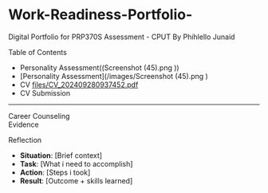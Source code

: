 # Work-Readiness-Portfolio-
Digital Portfolio for PRP370S Assessment - CPUT 
 By   Phihlello Junaid

Table of Contents  
  
 - Personality Assessment((Screenshot (45).png ))
 - [Personality Assessment](/images/Screenshot (45).png ) 
 - CV [files/CV_202409280937452.pdf](CV_202409280937452.pdf)
 - CV Submission
 
---
Career Counseling  
Evidence  

Reflection 
- **Situation**: [Brief context]  
- **Task**: [What i need to accomplish]  
- **Action**: [Steps i took]  
- **Result**: [Outcome + skills learned]  
